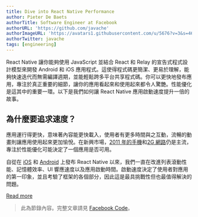 ```yaml
---
title: Dive into React Native Performance
author: Pieter De Baets
authorTitle: Software Engineer at Facebook
authorURL: 'https://github.com/javache'
authorImageURL: 'https://avatars1.githubusercontent.com/u/5676?v=3&s=460'
authorTwitter: javache
tags: [engineering]
---
```


React Native 讓你能夠使用 JavaScript 並結合 React 和 Relay 的宣告式程式設計模型來開發 Android 和 iOS 應用程式。這使得程式碼更簡潔、更易於理解，能夠快速迭代而無需編譯週期，並能輕鬆跨多平台共享程式碼。你可以更快地發布應用，專注於真正重要的細節，讓你的應用看起來和使用起來都令人驚艷。性能優化是這其中的重要一環。以下是我們如何讓 React Native 應用啟動速度提升一倍的故事。

## 為什麼要追求速度？

應用運行得更快，意味著內容能更快載入，使用者有更多時間與之互動，流暢的動畫則讓應用使用起來更加愉悅。在新興市場，[2011 年的手機](https://code.facebook.com/posts/952628711437136/classes-performance-and-network-segmentation-on-android/)和[2G 網路](https://newsroom.fb.com/news/2015/10/news-feed-fyi-building-for-all-connectivity/)仍是主流，專注於性能優化可能決定了一個應用是否可用。

自從在 [iOS](https://reactjs.org/blog/2015/03/26/introducing-react-native.html) 和 [Android](https://code.facebook.com/posts/1189117404435352/react-native-for-android-how-we-built-the-first-cross-platform-react-native-app/) 上發布 React Native 以來，我們一直在改進列表滾動性能、記憶體效率、UI 響應速度以及應用啟動時間。啟動速度決定了使用者對應用的第一印象，並且考驗了框架的各個部分，因此這是最具挑戰性但也最值得解決的問題。

<footer>
  <a
    href="https://code.facebook.com/posts/895897210527114/dive-into-react-native-performance/"
    className="btn">Read more</a>
</footer>

> 此為節錄內容。完整文章請見 [Facebook Code](https://code.facebook.com/posts/895897210527114/dive-into-react-native-performance/)。